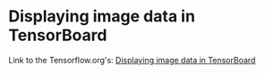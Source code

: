 # Displaying image data in TensorBoard

Link to the Tensorflow.org's: [Displaying image data in TensorBoard](https://www.tensorflow.org/tensorboard/image_summaries)